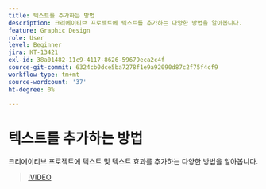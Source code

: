 ```yaml
---
title: 텍스트를 추가하는 방법
description: 크리에이티브 프로젝트에 텍스트를 추가하는 다양한 방법을 알아봅니다.
feature: Graphic Design
role: User
level: Beginner
jira: KT-13421
exl-id: 38a01482-11c9-4117-8626-59679eca2c4f
source-git-commit: 6324cb0dce5ba7278f1e9a92090d87c2f75f4cf9
workflow-type: tm+mt
source-wordcount: '37'
ht-degree: 0%

---
```


# 텍스트를 추가하는 방법

크리에이티브 프로젝트에 텍스트 및 텍스트 효과를 추가하는 다양한 방법을 알아봅니다.

>[!VIDEO](https://video.tv.adobe.com/v/3420222?quality=12&learn=on&hidetitle=true)
